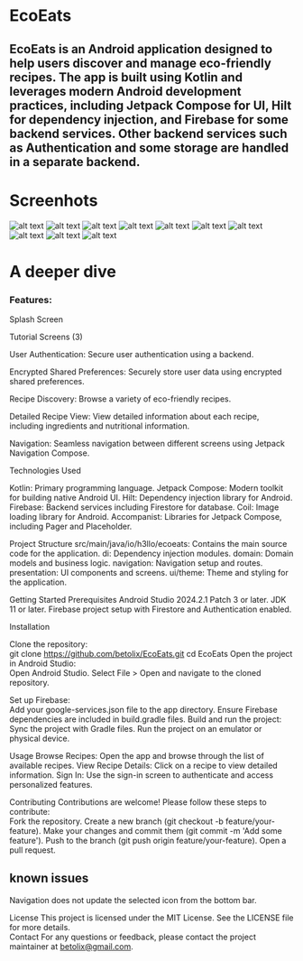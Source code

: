 # EcoEats

## EcoEats is an Android application designed to help users discover and manage eco-friendly recipes. The app is built using Kotlin and leverages modern Android development practices, including Jetpack Compose for UI, Hilt for dependency injection, and Firebase for some backend services. Other backend services such as Authentication and some storage are handled in a separate backend.

<!--- # IMAGENES Diagram or video that explain a little bit better -->
# Screenhots
![alt text](https://github.com/betolix/EcoEats/blob/main/images/001.png?raw=true)
![alt text](https://github.com/betolix/EcoEats/blob/main/images/002.png?raw=true)
![alt text](https://github.com/betolix/EcoEats/blob/main/images/003.png?raw=true)
![alt text](https://github.com/betolix/EcoEats/blob/main/images/004.png?raw=true)
![alt text](https://github.com/betolix/EcoEats/blob/main/images/005.png?raw=true)
![alt text](https://github.com/betolix/EcoEats/blob/main/images/006.png?raw=true)
![alt text](https://github.com/betolix/EcoEats/blob/main/images/007.png?raw=true)
![alt text](https://github.com/betolix/EcoEats/blob/main/images/008.png?raw=true)
![alt text](https://github.com/betolix/EcoEats/blob/main/images/010.png?raw=true)
![alt text](https://github.com/betolix/EcoEats/blob/main/images/011.png?raw=true)


<!--- ### INTRO PARAGRAPH ( SEO Value keywords ) Deeper dive -->
# A deeper dive

### Features:

Splash Screen

Tutorial Screens (3)

User Authentication: Secure user authentication using a backend.

Encrypted Shared Preferences: Securely store user data using encrypted shared preferences.

Recipe Discovery: Browse a variety of eco-friendly recipes.

Detailed Recipe View: View detailed information about each recipe, including ingredients and nutritional information.


Navigation: Seamless navigation between different screens using Jetpack Navigation Compose.

Technologies Used

Kotlin: Primary programming language.
Jetpack Compose: Modern toolkit for building native Android UI.
Hilt: Dependency injection library for Android.
Firebase: Backend services including Firestore for database.
Coil: Image loading library for Android.
Accompanist: Libraries for Jetpack Compose, including Pager and Placeholder.

Project Structure
src/main/java/io/h3llo/ecoeats: Contains the main source code for the application.
di: Dependency injection modules.
domain: Domain models and business logic.
navigation: Navigation setup and routes.
presentation: UI components and screens.
ui/theme: Theme and styling for the application.

Getting Started
Prerequisites
Android Studio 2024.2.1 Patch 3 or later.
JDK 11 or later.
Firebase project setup with Firestore and Authentication enabled.

Installation

Clone the repository:  
git clone https://github.com/betolix/EcoEats.git
cd EcoEats
Open the project in Android Studio:  
Open Android Studio.
Select File > Open and navigate to the cloned repository.

Set up Firebase:  
Add your google-services.json file to the app directory.
Ensure Firebase dependencies are included in build.gradle files.
Build and run the project:  
Sync the project with Gradle files.
Run the project on an emulator or physical device.

Usage
Browse Recipes: Open the app and browse through the list of available recipes.
View Recipe Details: Click on a recipe to view detailed information.
Sign In: Use the sign-in screen to authenticate and access personalized features.

Contributing
Contributions are welcome! Please follow these steps to contribute:  
Fork the repository.
Create a new branch (git checkout -b feature/your-feature).
Make your changes and commit them (git commit -m 'Add some feature').
Push to the branch (git push origin feature/your-feature).
Open a pull request.

## known issues

Navigation does not update the selected icon from the bottom bar.

License
This project is licensed under the MIT License. See the LICENSE file for more details.  
Contact
For any questions or feedback, please contact the project maintainer at betolix@gmail.com.  
